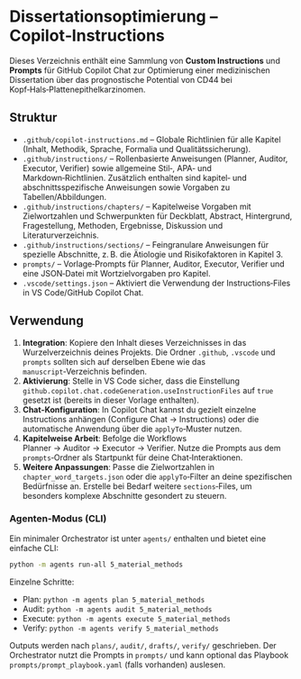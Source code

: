 # Dissertationsoptimierung – Copilot‑Instructions

Dieses Verzeichnis enthält eine Sammlung von **Custom Instructions** und **Prompts** für GitHub Copilot Chat zur Optimierung einer medizinischen Dissertation über das prognostische Potential von CD44 bei Kopf‑Hals‑Plattenepithelkarzinomen.

## Struktur

* `.github/copilot-instructions.md` – Globale Richtlinien für alle Kapitel (Inhalt, Methodik, Sprache, Formalia und Qualitätssicherung).
* `.github/instructions/` – Rollenbasierte Anweisungen (Planner, Auditor, Executor, Verifier) sowie allgemeine Stil‑, APA‑ und Markdown‑Richtlinien. Zusätzlich enthalten sind kapitel‑ und abschnittsspezifische Anweisungen sowie Vorgaben zu Tabellen/Abbildungen.
* `.github/instructions/chapters/` – Kapitelweise Vorgaben mit Zielwortzahlen und Schwerpunkten für Deckblatt, Abstract, Hintergrund, Fragestellung, Methoden, Ergebnisse, Diskussion und Literaturverzeichnis.
* `.github/instructions/sections/` – Feingranulare Anweisungen für spezielle Abschnitte, z. B. die Ätiologie und Risikofaktoren in Kapitel 3.
* `prompts/` – Vorlage‑Prompts für Planner, Auditor, Executor, Verifier und eine JSON‑Datei mit Wortzielvorgaben pro Kapitel.
* `.vscode/settings.json` – Aktiviert die Verwendung der Instructions‑Files in VS Code/GitHub Copilot Chat.

## Verwendung

1. **Integration**: Kopiere den Inhalt dieses Verzeichnisses in das Wurzelverzeichnis deines Projekts. Die Ordner `.github`, `.vscode` und `prompts` sollten sich auf derselben Ebene wie das `manuscript`‑Verzeichnis befinden.
2. **Aktivierung**: Stelle in VS Code sicher, dass die Einstellung `github.copilot.chat.codeGeneration.useInstructionFiles` auf `true` gesetzt ist (bereits in dieser Vorlage enthalten).
3. **Chat‑Konfiguration**: In Copilot Chat kannst du gezielt einzelne Instructions anhängen (Configure Chat → Instructions) oder die automatische Anwendung über die `applyTo`‑Muster nutzen.
4. **Kapitelweise Arbeit**: Befolge die Workflows Planner → Auditor → Executor → Verifier. Nutze die Prompts aus dem `prompts`‑Ordner als Startpunkt für deine Chat‑Interaktionen.
5. **Weitere Anpassungen**: Passe die Zielwortzahlen in `chapter_word_targets.json` oder die `applyTo`‑Filter an deine spezifischen Bedürfnisse an. Erstelle bei Bedarf weitere `sections`‑Files, um besonders komplexe Abschnitte gesondert zu steuern.

### Agenten‑Modus (CLI)

Ein minimaler Orchestrator ist unter `agents/` enthalten und bietet eine einfache CLI:

```bash
python -m agents run-all 5_material_methods
```

Einzelne Schritte:

- Plan: `python -m agents plan 5_material_methods`
- Audit: `python -m agents audit 5_material_methods`
- Execute: `python -m agents execute 5_material_methods`
- Verify: `python -m agents verify 5_material_methods`

Outputs werden nach `plans/`, `audit/`, `drafts/`, `verify/` geschrieben. Der Orchestrator nutzt die Prompts in `prompts/` und kann optional das Playbook `prompts/prompt_playbook.yaml` (falls vorhanden) auslesen.